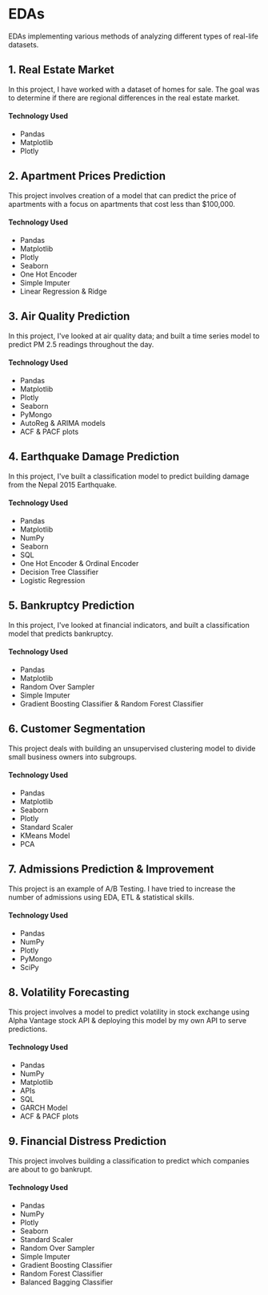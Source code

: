 # EDAs

EDAs implementing various methods of analyzing different types of real-life datasets.

## 1. Real Estate Market
In this project, I have worked with a dataset of homes for sale. The goal was to determine if there are regional differences in the real estate market.

#### Technology Used
- Pandas
- Matplotlib
- Plotly

## 2. Apartment Prices Prediction
This project involves creation of a model that can predict the price of apartments with a focus on apartments that cost less than $100,000.

#### Technology Used
- Pandas
- Matplotlib
- Plotly
- Seaborn
- One Hot Encoder
- Simple Imputer
- Linear Regression & Ridge

## 3. Air Quality Prediction
In this project, I've looked at air quality data; and built a time series model to predict PM 2.5 readings throughout the day.

#### Technology Used
- Pandas
- Matplotlib
- Plotly
- Seaborn
- PyMongo
- AutoReg & ARIMA models
- ACF & PACF plots

## 4. Earthquake Damage Prediction
In this project, I've built a classification model to predict building damage from the Nepal 2015 Earthquake.

#### Technology Used
- Pandas
- Matplotlib
- NumPy
- Seaborn
- SQL
- One Hot Encoder & Ordinal Encoder
- Decision Tree Classifier
- Logistic Regression

## 5. Bankruptcy Prediction
In this project, I've looked at financial indicators, and built a classification model that predicts bankruptcy.

#### Technology Used
- Pandas
- Matplotlib
- Random Over Sampler
- Simple Imputer
- Gradient Boosting Classifier & Random Forest Classifier

## 6. Customer Segmentation
This project deals with building an unsupervised clustering model to divide small business owners into subgroups.

#### Technology Used
 - Pandas
 - Matplotlib
 - Seaborn
 - Plotly
 - Standard Scaler
 - KMeans Model
 - PCA

## 7. Admissions Prediction & Improvement
This project is an example of A/B Testing. I have tried to increase the number of admissions using EDA, ETL & statistical skills.

#### Technology Used
 - Pandas
 - NumPy
 - Plotly
 - PyMongo
 - SciPy

## 8. Volatility Forecasting
This project involves a model to predict volatility in stock exchange using Alpha Vantage stock API & deploying this model by my own API to serve predictions.

#### Technology Used
 - Pandas
 - NumPy
 - Matplotlib
 - APIs
 - SQL
 - GARCH Model
 - ACF & PACF plots

## 9. Financial Distress Prediction
This project involves building a classification to predict which companies are about to go bankrupt.

#### Technology Used
 - Pandas
 - NumPy
 - Plotly
 - Seaborn
 - Standard Scaler
 - Random Over Sampler
 - Simple Imputer
 - Gradient Boosting Classifier
 - Random Forest Classifier
 - Balanced Bagging Classifier
